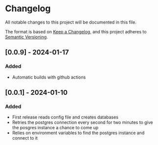 # Changelog

All notable changes to this project will be documented in this file.

The format is based on [Keep a Changelog](https://keepachangelog.com/en/1.0.0/),
and this project adheres to [Semantic Versioning](https://semver.org/spec/v2.0.0.html).

## [0.0.9] - 2024-01-17

### Added

- Automatic builds with github actions

## [0.0.1] - 2024-01-10

### Added

- First release reads config file and creates databases
- Retries the postgres connection every second for two minutes to give the posgres instance a chance to come up
- Relies on environment variables to find the postgres instance and connect to it
